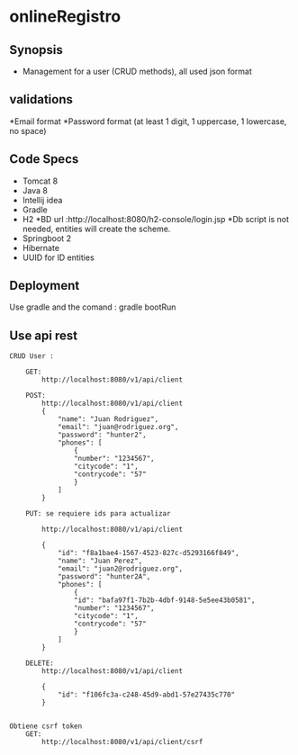 # onlineRegistro
## Synopsis
* Management for a user (CRUD methods), all used json format


## validations 
*Email format
*Password format (at least 1 digit, 1 uppercase, 1 lowercase, no space)
	


## Code Specs
* Tomcat 8
* Java 8
* Intellij idea
* Gradle
* H2 
	*BD url :http://localhost:8080/h2-console/login.jsp
	*Db script is not needed, entities will create the scheme.
* Springboot 2
* Hibernate
* UUID for ID entities



## Deployment
Use gradle and the comand : gradle bootRun


## Use api rest
	CRUD User :
		
		GET: 
			http://localhost:8080/v1/api/client
		
		POST:
			http://localhost:8080/v1/api/client
			{
				"name": "Juan Rodriguez",
				"email": "juan@rodriguez.org",
				"password": "hunter2",
				"phones": [
					{
					"number": "1234567",
					"citycode": "1",
					"contrycode": "57"
					}
				]
			}
			
		PUT: se requiere ids para actualizar
		
			http://localhost:8080/v1/api/client
			
			{
				"id": "f8a1bae4-1567-4523-827c-d5293166f849",
				"name": "Juan Perez",
				"email": "juan2@rodriguez.org",
				"password": "hunter2A",
				"phones": [
					{
					"id": "bafa97f1-7b2b-4dbf-9148-5e5ee43b0581",
					"number": "1234567",
					"citycode": "1",
					"contrycode": "57"
					}
				]
			}
			
		DELETE:
			http://localhost:8080/v1/api/client
			
			{
				"id": "f106fc3a-c248-45d9-abd1-57e27435c770"
			}

	
	Obtiene csrf token
		GET:
			http://localhost:8080/v1/api/client/csrf
			
